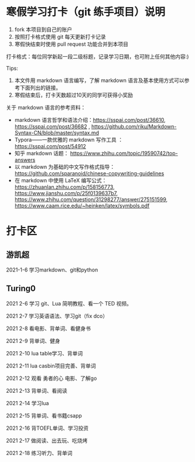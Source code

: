 # 寒假学习打卡（git 练手项目）说明

1. fork 本项目到自己的账户
1. 按照打卡格式使用 git 每天更新打卡记录
1. 寒假快结束时使用 pull request 功能合并到本项目

打卡格式：每位同学新起一段二级标题，记录学习日期，也可附上任何其他内容:)

Tips:

1. 本文件用 markdown 语言编写，了解 markdown 语言及基本使用方式可以参考下面列出的链接。 
1. 寒假结束后，打卡天数超过10天的同学可获得小奖励

关于 markdown 语言的参考资料：
+ markdown 语言哲学和语法介绍：https://sspai.com/post/36610, https://sspai.com/post/36682 , https://github.com/riku/Markdown-Syntax-CN/blob/master/syntax.md
+ Typora——一款优雅的 markdown 写作工具 ： https://sspai.com/post/54912
+ 知乎 markdown 话题： https://www.zhihu.com/topic/19590742/top-answers
+ 以 markdown 为基础的中文写作格式指导：https://github.com/sparanoid/chinese-copywriting-guidelines
+ 在 markdown 中使用 LaTeX 编写公式： https://zhuanlan.zhihu.com/p/158156773, https://www.jianshu.com/p/25f0139637b7, https://www.zhihu.com/question/31298277/answer/275151599, https://www.caam.rice.edu/~heinken/latex/symbols.pdf


# 打卡区

## 游凯超
2021-1-6 学习markdown、git和python





## Turing0

2021 2-6 学习 git、Lua 简明教程、看一个 TED 视频。

2021 2-7 学习英语语法、学习git（fix dco）

2021 2-8 看电影、背单词、看健身书

2021 2-9 背单词、健身

2021 2-10 lua table学习、背单词

2021 2-11 lua casbin项目完善、背单词

2021 2-12 观看 勇者的心 电影、了解go

2021 2-13 背单词、看阅读

2021 2-14 学习lua

2021 2-15 背单词、看书籍csapp

2021 2-16 背TOEFL单词、学习投资

2021 2-17 做阅读、出去玩、吃烧烤

2021 2-18 练习听力、背单词




